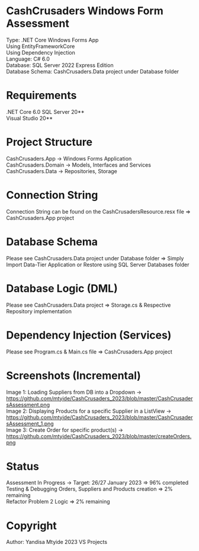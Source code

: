 # CashCrusaders Windows Form Assessment
Type: .NET Core Windows Forms App  
Using EntityFrameworkCore  
Using Dependency Injection  
Language: C# 6.0  
Database: SQL Server 2022 Express Edition  
Database Schema: CashCrusaders.Data project under Database folder
# Requirements
.NET Core 6.0
SQL Server 20**  
Visual Studio 20**  
# Project Structure
CashCrusaders.App -> Windows Forms Application  
CashCrusaders.Domain -> Models, Interfaces and Services  
CashCrusaders.Data -> Repositories, Storage  
# Connection String
Connection String can be found on the CashCrusadersResource.resx file => CashCrusaders.App project  
# Database Schema
Please see CashCrusaders.Data project under Database folder => Simply Import Data-Tier Application or Restore using SQL Server Databases folder  
# Database Logic (DML)
Please see CashCrusaders.Data project => Storage.cs & Respective Repository implementation
# Dependency Injection (Services)
Please see Program.cs & Main.cs file => CashCrusaders.App project  
# Screenshots (Incremental)
Image 1: Loading Suppliers from DB into a Dropdown -> https://github.com/mtyide/CashCrusaders_2023/blob/master/CashCrusadersAssessment.png  
Image 2: Displaying Products for a specific Supplier in a ListView -> https://github.com/mtyide/CashCrusaders_2023/blob/master/CashCrusadersAssessment_1.png  
Image 3: Create Order for specific product(s) -> https://github.com/mtyide/CashCrusaders_2023/blob/master/createOrders.png  
# Status
Assessment In Progress -> Target: 26/27 January 2023 => 96% completed  
Testing & Debugging Orders, Suppliers and Products creation => 2% remaining  
Refactor Problem 2 Logic => 2% remaining
# Copyright
Author: Yandisa Mtyide 2023 VS Projects
